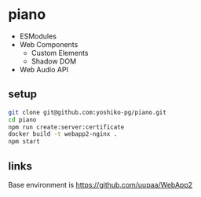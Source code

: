 # piano

- ESModules
- Web Components
    - Custom Elements
    - Shadow DOM
- Web Audio API

## setup

```sh
git clone git@github.com:yoshiko-pg/piano.git
cd piano
npm run create:server:certificate
docker build -t webapp2-nginx .
npm start
```

## links

Base environment is https://github.com/uupaa/WebApp2
